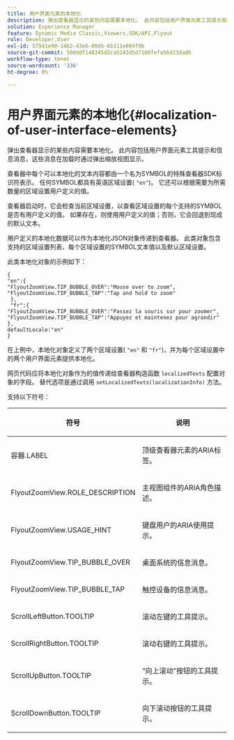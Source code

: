 ```yaml
---
title: 用户界面元素的本地化
description: 弹出查看器显示的某些内容需要本地化。 此内容包括用户界面元素工具提示和信息消息，这些消息在加载时通过弹出缩放视图显示。
solution: Experience Manager
feature: Dynamic Media Classic,Viewers,SDK/API,Flyout
role: Developer,User
exl-id: 57941e90-1462-43e6-80db-6b111e004f9b
source-git-commit: 50dddf148345d2ca5243d5d7108fefa56d23dad6
workflow-type: tm+mt
source-wordcount: '336'
ht-degree: 0%

---
```


# 用户界面元素的本地化{#localization-of-user-interface-elements}

弹出查看器显示的某些内容需要本地化。 此内容包括用户界面元素工具提示和信息消息，这些消息在加载时通过弹出缩放视图显示。

查看器中每个可以本地化的文本内容都由一个名为SYMBOL的特殊查看器SDK标识符表示。 任何SYMBOL都具有英语区域设置( `"en"`)。 它还可以根据需要为所需数量的区域设置用户定义的值。

查看器启动时，它会检查当前区域设置，以查看区域设置的每个支持的SYMBOL是否有用户定义的值。 如果存在，则使用用户定义的值；否则，它会回退到现成的默认文本。

用户定义的本地化数据可以作为本地化JSON对象传递到查看器。 此类对象包含支持的区域设置列表、每个区域设置的SYMBOL文本值以及默认区域设置。

此类本地化对象的示例如下：

```
{ 
"en":{ 
"FlyoutZoomView.TIP_BUBBLE_OVER":"Mouse over to zoom", 
"FlyoutZoomView.TIP_BUBBLE_TAP":"Tap and hold to zoom" 
 }, 
 "fr":{ 
"FlyoutZoomView.TIP_BUBBLE_OVER":"Passez la souris sur pour zoomer", 
"FlyoutZoomView.TIP_BUBBLE_TAP":"Appuyez et maintenez pour agrandir" 
}, 
defaultLocale:"en" 
}
```

在上例中，本地化对象定义了两个区域设置( `"en"` 和 `"fr"`)，并为每个区域设置中的两个用户界面元素提供本地化。

网页代码应将本地化对象作为的值传递给查看器构造函数 `localizedTexts` 配置对象的字段。 替代选项是通过调用 `setLocalizedTexts(localizationInfo)` 方法。

支持以下符号：

<table id="table_58C40353B7244335872350C98DF2CFB3"> 
 <thead> 
  <tr> 
   <th colname="col1" class="entry"> <p>符号 </p> </th> 
   <th colname="col2" class="entry"> <p>说明 </p> </th> 
  </tr> 
 </thead>
 <tbody> 
  <tr> 
   <td colname="col1"> <p> <span class="codeph"> 容器.LABEL </span> </p> </td> 
   <td colname="col2"> <p>顶级查看器元素的ARIA标签。 </p> </td> 
  </tr> 
  <tr> 
   <td colname="col1"> <p> <span class="codeph"> FlyoutZoomView.ROLE_DESCRIPTION </span> </p> </td> 
   <td colname="col2"> <p>主视图组件的ARIA角色描述。 </p> </td> 
  </tr> 
  <tr> 
   <td colname="col1"> <p> <span class="codeph"> FlyoutZoomView.USAGE_HINT </span> </p> </td> 
   <td colname="col2"> <p>键盘用户的ARIA使用提示。 </p> </td> 
  </tr> 
  <tr> 
   <td colname="col1"> <p> <span class="codeph"> FlyoutZoomView.TIP_BUBBLE_OVER </span> </p> </td> 
   <td colname="col2"> <p>桌面系统的信息消息。 </p> </td> 
  </tr> 
  <tr> 
   <td colname="col1"> <p> <span class="codeph"> FlyoutZoomView.TIP_BUBBLE_TAP </span> </p> </td> 
   <td colname="col2"> <p>触控设备的信息消息。 </p> </td> 
  </tr> 
  <tr> 
   <td colname="col1"> <p> <span class="codeph"> ScrollLeftButton.TOOLTIP </span> </p> </td> 
   <td colname="col2"> <p>滚动左键的工具提示。 </p> </td> 
  </tr> 
  <tr> 
   <td colname="col1"> <p> <span class="codeph"> ScrollRightButton.TOOLTIP </span> </p> </td> 
   <td colname="col2"> <p>滚动右键的工具提示。 </p> </td> 
  </tr> 
  <tr> 
   <td colname="col1"> <p> <span class="codeph"> ScrollUpButton.TOOLTIP </span> </p> </td> 
   <td colname="col2"> <p>“向上滚动”按钮的工具提示。 </p> </td> 
  </tr> 
  <tr> 
   <td colname="col1"> <p> <span class="codeph"> ScrollDownButton.TOOLTIP </span> </p> </td> 
   <td colname="col2"> <p>向下滚动按钮的工具提示。 </p> </td> 
  </tr> 
 </tbody> 
</table>
